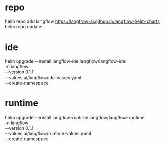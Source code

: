 # repo
helm repo add langflow https://langflow-ai.github.io/langflow-helm-charts
helm repo update

# ide
helm upgrade --install langflow-ide langflow/langflow-ide \
    -n langflow \
    --version 0.1.1     \
    --values ai/langflow/ide-values.yaml \
    --create-namespace

# runtime
helm upgrade --install langflow-runtime langflow/langflow-runtime \
    -n langflow \
    --version 0.1.1     \
    --values ai/langflow/runtime-values.yaml \
    --create-namespace